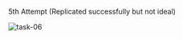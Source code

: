 5th Attempt (Replicated successfully but not ideal)


![task-06](https://user-images.githubusercontent.com/56226566/141680221-f6a131c3-0e67-4788-8a7f-3f89f2ff59d2.gif)
